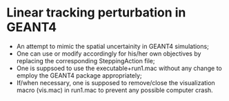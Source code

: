 # Linear tracking perturbation in GEANT4
* An attempt to mimic the spatial uncertainity in GEANT4 simulations;
* One can use or modify accordingly for his/her own objectives by replacing the corresponding SteppingAction file;
* One is suppsoed to use the executable+run1.mac without any change to employ the GEANT4 package appropriately;
* If/when necessary, one is supposed to remove/close the visualization macro (vis.mac) in run1.mac to prevent any possible computer crash.
